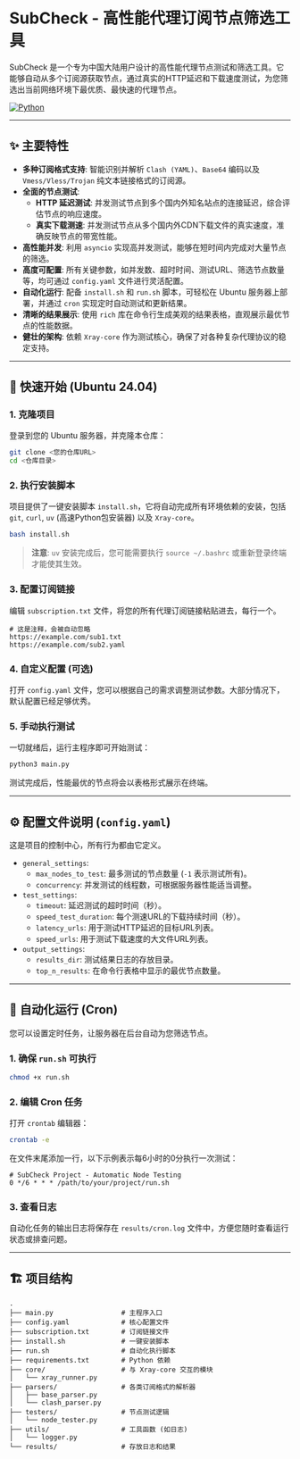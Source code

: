 # SubCheck - 高性能代理订阅节点筛选工具

SubCheck 是一个专为中国大陆用户设计的高性能代理节点测试和筛选工具。它能够自动从多个订阅源获取节点，通过真实的HTTP延迟和下载速度测试，为您筛选出当前网络环境下最优质、最快速的代理节点。

[![Python](https://img.shields.io/badge/Python-3.8+-blue?logo=python)](https://www.python.org/)


---

## ✨ 主要特性

- **多种订阅格式支持**: 智能识别并解析 `Clash (YAML)`、`Base64` 编码以及 `Vmess/Vless/Trojan` 纯文本链接格式的订阅源。
- **全面的节点测试**:
    - **HTTP 延迟测试**: 并发测试节点到多个国内外知名站点的连接延迟，综合评估节点的响应速度。
    - **真实下载测速**: 并发测试节点从多个国内外CDN下载文件的真实速度，准确反映节点的带宽性能。
- **高性能并发**: 利用 `asyncio` 实现高并发测试，能够在短时间内完成对大量节点的筛选。
- **高度可配置**: 所有关键参数，如并发数、超时时间、测试URL、筛选节点数量等，均可通过 `config.yaml` 文件进行灵活配置。
- **自动化运行**: 配备 `install.sh` 和 `run.sh` 脚本，可轻松在 Ubuntu 服务器上部署，并通过 `cron` 实现定时自动测试和更新结果。
- **清晰的结果展示**: 使用 `rich` 库在命令行生成美观的结果表格，直观展示最优节点的性能数据。
- **健壮的架构**: 依赖 `Xray-core` 作为测试核心，确保了对各种复杂代理协议的稳定支持。

---

## 🚀 快速开始 (Ubuntu 24.04)

### 1. 克隆项目

登录到您的 Ubuntu 服务器，并克隆本仓库：

```bash
git clone <您的仓库URL>
cd <仓库目录>
```

### 2. 执行安装脚本

项目提供了一键安装脚本 `install.sh`，它将自动完成所有环境依赖的安装，包括 `git`, `curl`, `uv` (高速Python包安装器) 以及 `Xray-core`。

```bash
bash install.sh
```
> **注意**: `uv` 安装完成后，您可能需要执行 `source ~/.bashrc` 或重新登录终端才能使其生效。

### 3. 配置订阅链接

编辑 `subscription.txt` 文件，将您的所有代理订阅链接粘贴进去，每行一个。

```
# 这是注释，会被自动忽略
https://example.com/sub1.txt
https://example.com/sub2.yaml
```

### 4. 自定义配置 (可选)

打开 `config.yaml` 文件，您可以根据自己的需求调整测试参数。大部分情况下，默认配置已经足够优秀。

### 5. 手动执行测试

一切就绪后，运行主程序即可开始测试：

```bash
python3 main.py
```

测试完成后，性能最优的节点将会以表格形式展示在终端。

---

## ⚙️ 配置文件说明 (`config.yaml`)

这是项目的控制中心，所有行为都由它定义。

- `general_settings`:
    - `max_nodes_to_test`: 最多测试的节点数量 (`-1` 表示测试所有)。
    - `concurrency`: 并发测试的线程数，可根据服务器性能适当调整。
- `test_settings`:
    - `timeout`: 延迟测试的超时时间（秒）。
    - `speed_test_duration`: 每个测速URL的下载持续时间（秒）。
    - `latency_urls`: 用于测试HTTP延迟的目标URL列表。
    - `speed_urls`: 用于测试下载速度的大文件URL列表。
- `output_settings`:
    - `results_dir`: 测试结果日志的存放目录。
    - `top_n_results`: 在命令行表格中显示的最优节点数量。

---

## 🤖 自动化运行 (Cron)

您可以设置定时任务，让服务器在后台自动为您筛选节点。

### 1. 确保 `run.sh` 可执行

```bash
chmod +x run.sh
```

### 2. 编辑 Cron 任务

打开 `crontab` 编辑器：
```bash
crontab -e
```

在文件末尾添加一行，以下示例表示每6小时的0分执行一次测试：

```
# SubCheck Project - Automatic Node Testing
0 */6 * * * /path/to/your/project/run.sh
```


### 3. 查看日志

自动化任务的输出日志将保存在 `results/cron.log` 文件中，方便您随时查看运行状态或排查问题。

---

## 🏗️ 项目结构

```
.
├── main.py                 # 主程序入口
├── config.yaml             # 核心配置文件
├── subscription.txt        # 订阅链接文件
├── install.sh              # 一键安装脚本
├── run.sh                  # 自动化执行脚本
├── requirements.txt        # Python 依赖
├── core/                   # 与 Xray-core 交互的模块
│   └── xray_runner.py
├── parsers/                # 各类订阅格式的解析器
│   ├── base_parser.py
│   └── clash_parser.py
├── testers/                # 节点测试逻辑
│   └── node_tester.py
├── utils/                  # 工具函数 (如日志)
│   └── logger.py
└── results/                # 存放日志和结果
```
